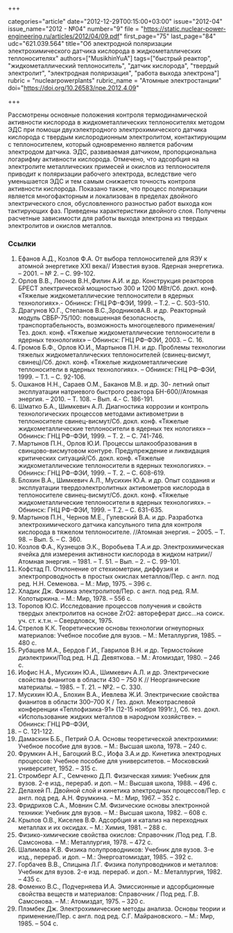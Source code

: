 +++

categories="article"
date="2012-12-29T00:15:00+03:00"
issue="2012-04"
issue_name="2012 - №04"
number="9"
file = "https://static.nuclear-power-engineering.ru/articles/2012/04/09.pdf"
first_page="75"
last_page="84"
udc="621.039.564"
title="Об электродной поляризации электрохимического датчика кислорода в жидкометаллических теплоносителях"
authors=["MusikhinYuA"]
tags=["быстрый реактор", "жидкометаллический теплоноситель", "датчик кислорода", "твердый электролит", "электродная поляризация", "работа выхода электрона"]
rubric = "nuclearpowerplants"
rubric_name = "Aтомные электростанции"
doi="https://doi.org/10.26583/npe.2012.4.09"

+++

Рассмотрены основные положения контроля термодинамической активности кислорода в жидкометаллических теплоносителях методом ЭДС при помощи двухэлектродного электрохимического датчика кислорода с твердым кислородионным электролитом, контактирующим с теплоносителем, который одновременно является рабочим электродом датчика. ЭДС, развиваемая датчиком, пропорциональна логарифму активности кислорода. Отмечено, что адсорбция на электролите металлических примесей и окислов из теплоносителя приводит к поляризации рабочего электрода, вследствие чего уменьшается ЭДС и тем самым снижается точность контроля активности кислорода. Показано также, что процесс поляризации является многофакторным и локализован в пределах двойного электрического слоя, обусловленного разностью работ выхода кон тактирующих фаз. Приведены характеристики двойного слоя. Получены расчетные зависимости для работы выхода электрона из твердых электролитов и окислов металлов.

### Ссылки

1. Ефанов А.Д., Козлов Ф.А. От выбора теплоносителей для ЯЭУ к атомной энергетике ХХI века// Известия вузов. Ядерная энергетика. – 2001. – № 2. – С. 99-102.
2. Орлов В.В., Леонов В.Н.,Филин А.И. и др. Конструкция реакторов БРЕСТ электрической мощностью 300 и 1200 МВт/Cб. докл. конф. «Тяжелые жидкометаллические теплоносители в ядерных технологиях».- Обнинск: ГНЦ РФ-ФЭИ, 1999. – Т.2. – С. 503-510.
3. Драгунов Ю.Г., Степанов В.С.,ЗродниковА.В. и др. Реакторный модуль СВБР-75/100: повышенная безопасность, транспортабельность, возможность многоцелевого применения/Тез. докл. конф. «Тяжелые жидкометаллические теплоносители в ядерных технологиях» – Обнинск: ГНЦ РФ-ФЭИ, 2003. – С. 16.
4. Громов Б.Ф., Орлов Ю.И., Мартынов П.Н. и др. Проблемы технологии тяжелых жидкометаллических теплоносителей (свинец-висмут, свинец)/Cб. докл. конф. «Тяжелые жидкометаллические теплоносители в ядерных технологиях». – Обнинск: ГНЦ РФ-ФЭИ, 1999. – Т.1. – С. 92-106.
5. Ошканов Н.Н., Сараев О.М., Баканов М.В. и др. 30- летний опыт эксплуатации натриевого быстрого реактора БН-600//Атомная энергия. – 2010. – Т. 108. – Вып. 4.- С. 186-191.
6. Шматко Б.А., Шимкевич А.Л. Диагностика коррозии и контроль технологических процессов методами активометрии в теплоносителе свинец-висмут/Cб. докл. конф. «Тяжелые жидкометаллические теплоносители в ядерных тех нологиях» – Обнинск: ГНЦ РФ-ФЭИ, 1999. – Т. 2. – С. 741-746.
7. Мартынов П.Н., Орлов Ю.И. Процессы шлакообразования в свинцово-висмутовом контуре. Предупреждение и ликвидация критических ситуаций/Cб. докл. конф. «Тяжелые жидкометаллические теплоносители в ядерных технологиях». – Обнинск: ГНЦ РФ-ФЭИ, 1999. – Т. 2. – С. 608-619.
8. Блохин В.А., Шимкевич А.Л., Мусихин Ю.А. и др. Опыт создания и эксплуатации твердоэлектролитных активометров кислорода в теплоносителе свинец-висмут/Cб. докл. конф. «Тяжелые жидкометаллические теплоносители в ядерных технологиях». – Обнинск: ГНЦ РФ-ФЭИ, 1999. – Т.2. – С. 631-635.
9. Мартынов П.Н., Чернов М.Е., Гулевский В.А. и др. Разработка электрохимического датчика капсульного типа для контроля кислорода в тяжелом теплоносителе. //Атомная энергия. – 2005. – Т. 98. – Вып. 5. – С. 360.
10. Козлов Ф.А., Кузнецов Э.К., Воробьева Т.А.и др. Электрохимическая ячейка для измерения активности кислорода в жидком натрии//Атомная энергия. – 1981. – Т. 51. – Вып. – 2. – С. 99-101.
11. Кофстад П. Отклонение от стехиометрии, диффузия и электропроводность в простых окислах металлов/Пер. с англ. под ред. Н.Н. Семенова. – М.: Мир, 1975. – 396 c.
12. Хладик Дж. Физика электролитов/Пер. с англ. под ред. Я.М. Колотыркина. – М.: Мир, 1978. – 556 с.
13. Торопов Ю.С. Исследование процессов получения и свойств твердых электролитов на основе ZrO2: автореферат дисс…на соиск. уч. ст. к.т.н. – Свердловск, 1975.
14. Стрелов К.К. Теоретические основы технологии огнеупорных материалов: Учебное пособие для вузов. – М.: Металлургия, 1985. – 480 с.
15. Рубашев М.А., Бердов Г.И., Гаврилов В.Н. и др. Термостойкие диэлектрики/Под ред. Н.Д. Девяткова. – М.: Атомиздат, 1980. – 246 с.
16. Иофис Н.А., Мусихин Ю.А., Шимкевич А.Л. и др. Электрические свойства фианитов в области 430 – 750 К // Неорганические материалы. – 1985. – Т. 21. – №2. – С. 330.
17. Мусихин Ю.А., Блохин В.А., Иевлева Ж.И. Электрические свойства фианитов в области 300–700 К / Тез. докл. Межотраслевой конференции «Теплофизика-91» (12-15 ноября 1991г.), Cб. тез. докл. «Использование жидких металлов в народном хозяйcтве». – Обнинск: ГНЦ РФ-ФЭИ,
1993. – С. 121-122.
18. Дамаскин Б.Б., Петрий О.А. Основы теоретической электрохимии: Учебное пособие для вузов. – М.: Высшая школа, 1978. – 240 с.
19. Фрумкин А.Н., Багоцкий В.С., Иофа З.А.и др. Кинетика электродных процесcов: Учебное пособие для университетов. – Московский университет, 1952. – 315 с.
20. Стромберг А.Г., Семченко Д.П. Физическая химия: Учебник для вузов. 2-е изд., перераб. и доп. – М.: Высшая школа, 1988. – 496 c.
21. Делахей П. Двойной слой и кинетика электродных процессов/Пер. с англ. под ред. А.Н. Фрумкина. – М.: Мир, 1967. – 352 с.
22. Фридрихов С.А., Мовнин С.М. Физические основы электронной техники: Учебник для вузов. – М.: Высшая школа, 1982. – 608 с.
23. Крылов О.В., Киселев В.Ф. Адсорбция и катализ на переходных металлах и их оксидах. – М.: Химия, 1981. – 288 с.
24. Физико-химические свойства окислов: Справочник /Под ред. Г.В. Самсонова. – М.: Металлургия, 1978. – 472 c.
25. Шалимова К.В. Физика полупроводников: Учебник для вузов. 3-е изд., перераб. и доп. – М.: Энергоатомиздат, 1985. – 392 с.
26. Горбачев В.В., Спицына Л.Г. Физика полупроводников и металлов: Учебник для вузов. 2-е изд. перераб. и доп.- М.: Металлургия, 1982. – 435 с.
27. Фоменко В.С., Подчерняева И.А. Эмиссионные и адсорбционные свойства веществ и материалов: Справочник / Под ред. Г.В. Самсонова. – М.: Атомиздат, 1975. – 320 c.
28. Плэмбек Дж. Электрохимические методы анализа. Основы теории и применение/Пер. с англ. под ред. С.Г. Майрановского. – М.: Мир, 1985. – 504 с.